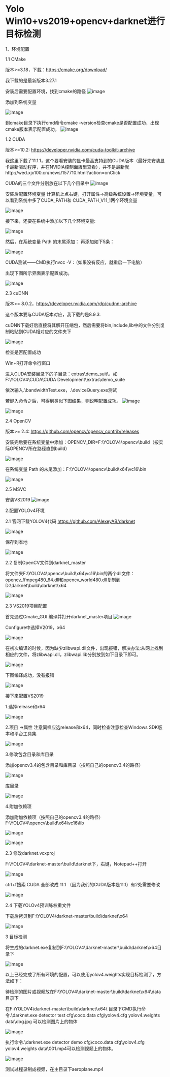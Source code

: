 # Yolo  Win10+vs2019+opencv+darknet进行目标检测

1、环境配置

1.1 CMake

版本>=3.18，下载：https://cmake.org/download/

我下载的是最新版本3.27.1

安装后需要配置环境，找到cmake的路径
![image](https://github.com/wangna123456/yolov4/assets/142497906/f86c7968-727f-4c1e-a243-c7a65c4dd625)

添加到系统变量

![image](https://github.com/wangna123456/yolov4/assets/142497906/c5d675cc-5a2b-4765-bbd8-a0c3c55ab658)

到cmake目录下执行cmd命令cmake -version检查cmake是否配置成功，出现cmake版本表示配置成功。
![image](https://github.com/wangna123456/yolov4/assets/142497906/193218db-7b81-48d8-aca7-3182770e6245)


1.2 CUDA

版本>=10.2: https://developer.nvidia.com/cuda-toolkit-archive 

我这里下载了11.1.1，这个要看安装的显卡最高支持到的CUDA版本（最好先安装显卡最新驱动程序，并在NVIDIA控制面版里查看），并不是最新就http://wed.xjx100.cn/news/157710.html?action=onClick

CUDA的三个文件分别放在以下几个目录中
![image](https://github.com/wangna123456/yolov4/assets/142497906/27d4e2ad-ff16-4827-a164-61e0c1dfaec0)


安装后配置环境变量
计算机上点右键，打开属性->高级系统设置->环境变量，可以看到系统中多了CUDA_PATH和 CUDA_PATH_V11_1两个环境变量

![image](https://github.com/wangna123456/yolov4/assets/142497906/e04c5ae7-119b-4ff9-a006-c86bef541834)

接下来，还要在系统中添加以下几个环境变量:

![image](https://github.com/wangna123456/yolov4/assets/142497906/1b3c5979-d7e1-40b9-a3f8-4eb028815905)

然后，在系统变量 Path 的末尾添加：
再添加如下5条：

![image](https://github.com/wangna123456/yolov4/assets/142497906/f825722e-f38a-44f6-9910-853b16be1e40)

CUDA测试——CMD执行nvcc -V：（如果没有反应，就重启一下电脑）

出现下图所示界面表示配置成功。

![image](https://github.com/wangna123456/yolov4/assets/142497906/cfb98b6c-c93d-4804-9add-e1a37dbddb18)

2.3 cuDNN

版本>= 8.0.2，https://developer.nvidia.com/rdp/cudnn-archive

这个版本要与CUDA版本对应，我下载的是8.9.3.

cuDNN下载好后直接将其解开压缩包，然后需要将bin,include,lib中的文件分别复制粘贴到CUDA相对应的文件夹下

![image](https://github.com/wangna123456/yolov4/assets/142497906/62348084-55ec-4f3d-95ab-68da7b414e42)

检查是否配置成功

Win+R打开命令行窗口

进入CUDA安装目录下的子目录：extras\demo_suit\，如F:\YOLOV4\CUDA\CUDA Development\extras\demo_suite

依次输入.\bandwidthTest.exe，.\deviceQuery.exe测试

若键入命令之后，可得到类似下图结果，则说明配置成功。
![image](https://github.com/wangna123456/yolov4/assets/142497906/47bf0c94-922f-4e66-998d-ee41ca901565)

![image](https://github.com/wangna123456/yolov4/assets/142497906/a26eff18-3750-49a5-8bb7-bb72b2a67636)


2.4 OpenCV

版本>= 2.4: https://github.com/opencv/opencv_contrib/releases

安装完后要在系统变量中添加：OPENCV_DIR=F:\YOLOV4\opencv\build（按实际OPENCV所在路径直到build）

![image](https://github.com/wangna123456/yolov4/assets/142497906/050a69fd-a758-474a-915f-faad030b13fe)

在系统变量 Path 的末尾添加：F:\YOLOV4\opencv\build\x64\vc16\bin

![image](https://github.com/wangna123456/yolov4/assets/142497906/be4a413b-d310-4d9f-8a33-d957971e57bf)

2.5 MSVC

安装VS2019
![image](https://github.com/wangna123456/yolov4/assets/142497906/4a60a1b4-e3af-4cc0-8d41-c95d23aef6b3)

2.配置YOLOv4环境

2.1 官网下载YOLOV4代码 https://github.com/AlexeyAB/darknet

![image](https://github.com/wangna123456/yolov4/assets/142497906/afc8dbc6-b622-4eae-8d5a-8711e56dbb61)

保存到本地

![image](https://github.com/wangna123456/yolov4/assets/142497906/645b547a-1413-4420-b8f0-97ac64aa0c28)

2.2 复制OpenCV文件到darknet_master

将文件夹F:\YOLOV4\opencv\build\x64\vc16\bin的两个dll文件： opencv_ﬀmpeg480_64.dll和opencv_world480.dll复制到D:\darknet\build\darknet\x64 

![image](https://github.com/wangna123456/yolov4/assets/142497906/47225f73-da21-4728-b86a-ce4c28c3581e)

2.3 VS2019项目配置

首先通过Cmake_GUI 编译并打开darknet_master项目
![image](https://github.com/wangna123456/yolov4/assets/142497906/2073c0ed-2d53-4724-932a-1e8065f58a47)

Configure中选择V2019，x64

![image](https://github.com/wangna123456/yolov4/assets/142497906/5c246cd4-7ba8-4eac-bccb-105a561d669d)

在初次编译的时候，因为缺少zlibwapi.dll文件，出现报错，解决办法:从网上找到相应的文件，将zlibwapi.dll，zlibwapi.lib分别放到如下目录下即可。

![image](https://github.com/wangna123456/yolov4/assets/142497906/bc29d6aa-dfec-4dbe-a550-0112d2fcaf1c)


下图编译成功，没有报错

![image](https://github.com/wangna123456/yolov4/assets/142497906/d89d8a77-b50d-4580-a263-05824c0ffec8)

接下来配置VS2019

1.选择release和x64

![image](https://github.com/wangna123456/yolov4/assets/142497906/5f1e82b7-0dd0-4a7f-a028-addb5c16eef7)

2.项目 ->属性 注意同样应选release和x64，同时检查注意检查Windows SDK版本和平台工具集

![image](https://github.com/wangna123456/yolov4/assets/142497906/c7cd26e0-e0d6-4a6a-a176-4115df748a35)


3.修改包含目录和库目录

添加opencv3.4的包含目录和库目录（按照自己的opencv3.4的路径）

![image](https://github.com/wangna123456/yolov4/assets/142497906/198a38c3-275b-419d-ba8d-7c6dd6dbc02c)


库目录

![image](https://github.com/wangna123456/yolov4/assets/142497906/08d806c5-2386-42d0-8633-56f68547651a)


4.附加依赖项

添加附加依赖项（按照自己的opencv3.4的路径）F:\YOLOV4\opencv\build\x64\vc16\lib

![image](https://github.com/wangna123456/yolov4/assets/142497906/c6d60615-8928-4cc2-bb10-6c1700dec861)

![image](https://github.com/wangna123456/yolov4/assets/142497906/c611238f-600b-47ba-b768-e7eb761de2dc)

2.3 修改darknet.vcxproj

F:\YOLOV4\darknet-master\build\darknet下，右键，Notepad++打开

![image](https://github.com/wangna123456/yolov4/assets/142497906/5d1d1332-6e81-4d55-aedd-fc45a9690a99)

ctrl+f搜索 CUDA 全部改成 11.1 （因为我们的CUDA版本是11.1）有2处需要修改

![image](https://github.com/wangna123456/yolov4/assets/142497906/dbb66970-abce-424a-a4f4-881fb1c9f013)

2.4 下载YOLOv4预训练权重文件

下载后拷贝到F:\YOLOV4\darknet-master\build\darknet\x64

![image](https://github.com/wangna123456/yolov4/assets/142497906/71679585-aba9-4714-89d4-45e36cb31c2b)

3 目标检测

将生成的darknet.exe复制到F:\YOLOV4\darknet-master\build\darknet\x64目录下

![image](https://github.com/wangna123456/yolov4/assets/142497906/68baec31-5aee-441b-a3aa-941ac981a228)

以上已经完成了所有环境的配置，可以使用yolov4.weights实现目标检测了，方法如下：

待检测的图片或视频放在F:\YOLOV4\darknet-master\build\darknet\x64\data目录下


在F:\YOLOV4\darknet-master\build\darknet\x64\ 目录下CMD执行命令.\darknet.exe detector test cfg\coco.data cfg\yolov4.cfg yolov4.weights data\dog.jpg 可以检测图片上的物体

![image](https://github.com/wangna123456/yolov4/assets/142497906/621e9229-857b-42e7-a7cc-7b02756accb1)

执行命令.\darknet.exe detector demo cfg\coco.data cfg\yolov4.cfg yolov4.weights data\001.mp4可以检测视频上的物体。

![image](https://github.com/wangna123456/yolov4/assets/142497906/cd34baf5-fc3f-4d35-b8d4-54956558aefa)

测试过程录制成视频，在主目录下aeroplane.mp4


